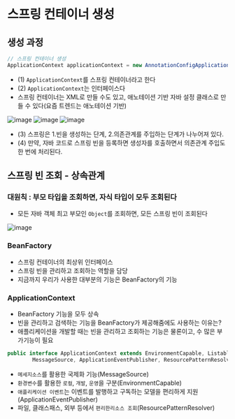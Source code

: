 # 스프링 컨테이너 생성

## 생성 과정
```java
// 스프링 컨테이너 생성
ApplicationContext applicationContext = new AnnotationConfigApplicationContext(AppConfig.class);
```

- (1) `ApplicationContext`를 스프링 컨테이너라고 한다
- (2) `ApplicationContext`는 인터페이스다
- 스프링 컨테이너는 XML로 만들 수도 있고, 애노테이션 기반 자바 설정 클래스로 만들 수 있다(요즘 트렌드는 애노테이션 기반)

![image](https://github.com/ngngs/TIL/assets/47618270/cd87e275-3706-4c27-bbfc-be7ab8ece08e)
![image](https://github.com/ngngs/TIL/assets/47618270/bf7825a6-77ff-4c38-a8e9-1a176363c6b9)
![image](https://github.com/ngngs/TIL/assets/47618270/db86a9e1-93cb-47b3-945c-c08d895434d9)

- (3) 스프링은 1.빈을 생성하는 단계, 2.의존관계를 주입하는 단계가 나누어져 있다.
- (4) 만약, 자바 코드로 스프링 빈을 등록하면 생성자를 호출하면서 의존관계 주입도 한 번에 처리된다.

## 스프링 빈 조회 - 상속관계
### 대원칙 : 부모 타입을 조회하면, 자식 타입이 모두 조회된다
- 모든 자바 객체 최고 부모인 `Object`를 조회하면, 모든 스프링 빈이 조회된다

![image](https://github.com/ngngs/TIL/assets/47618270/f4e95620-76dc-412f-9b18-07c0a9309e12)

### BeanFactory
- 스프링 컨테이너의 최상위 인터페이스
- 스프링 빈을 관리하고 조회하는 역할을 담당
- 지금까지 우리가 사용한 대부분의 기능은 BeanFactory의 기능

### ApplicationContext
- BeanFactory 기능을 모두 상속
- 빈을 관리하고 검색하는 기능을 BeanFactory가 제공해줌에도 사용하는 이유는?
- 애플리케이션을 개발할 때는 빈을 관리하고 조회하는 기능은 물론이고, 수 많은 부가기능이 필요

```java
public interface ApplicationContext extends EnvironmentCapable, ListableBeanFactory, HierarchicalBeanFactory,
		MessageSource, ApplicationEventPublisher, ResourcePatternResolver 
```
- `메세지소스`를 활용한 국제화 기능(MessageSource)
- `환경변수`를 활용한 `로컬`, `개발`, `운영`을 구분(EnvironmentCapable)
- `애플리케이션 이벤트`는 이벤트를 발행하고 구독하는 모델을 편리하게 지원(ApplicationEventPublisher)
- 파일, 클래스패스, 외부 등에서 `편리한리소스 조회`(ResourcePatternResolver)
